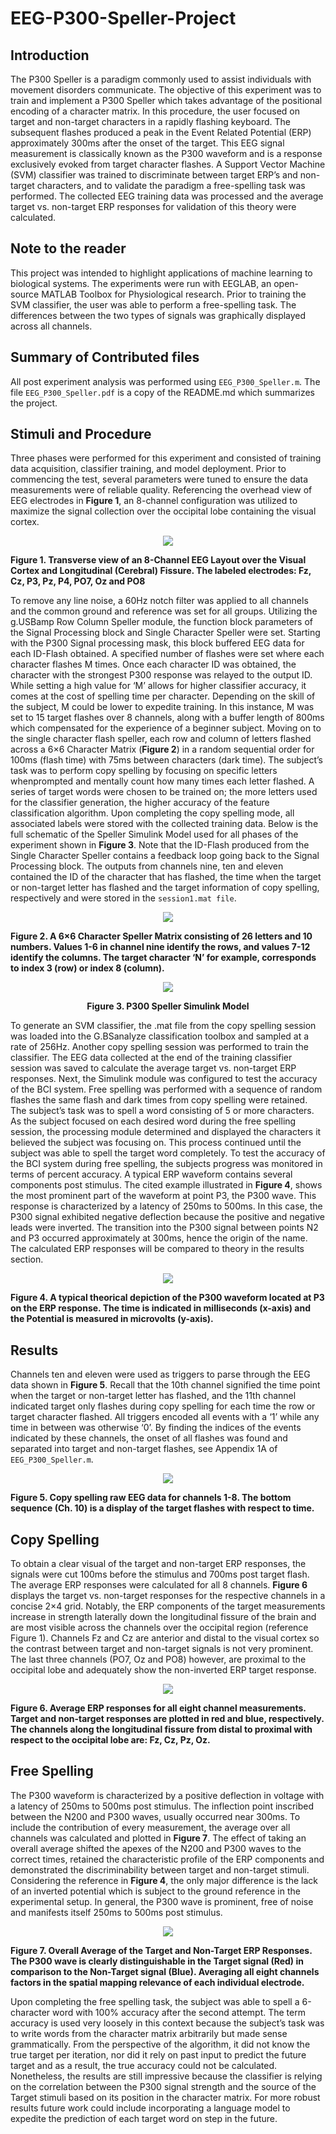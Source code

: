 # EEG-P300-Speller-Project

## Introduction
The P300 Speller is a paradigm commonly used to assist individuals with movement disorders communicate. The objective of this experiment was to train and implement a P300 Speller which takes advantage of the positional encoding of a character matrix. In this procedure, the user focused on target and non-target characters in a rapidly flashing keyboard. The subsequent flashes produced a peak in the Event Related Potential (ERP) approximately 300ms after the onset of the target. This EEG signal measurement is classically known as the P300 waveform and is a response exclusively evoked from target character flashes. A Support Vector Machine (SVM) classifier was trained to discriminate between target ERP’s and non-target characters, and to validate the paradigm a free-spelling task was performed. The collected EEG training data was processed and the average target vs. non-target ERP responses for validation of this theory were calculated.

## Note to the reader
This project was intended to highlight applications of machine learning to biological systems. The experiments were run with EEGLAB, an open-source MATLAB Toolbox for Physiological research. Prior to training the SVM classifier, the user was able to perform a free-spelling task. The differences between the two types of signals was graphically displayed across all channels. 

## Summary of Contributed files
All post experiment analysis was performed using `EEG_P300_Speller.m`. The file `EEG_P300_Speller.pdf` is a copy of the README.md which summarizes the project.

## Stimuli and Procedure
Three phases were performed for this experiment and consisted of training data acquisition, classifier training, and model deployment. Prior to commencing the test, several parameters were tuned to ensure the data measurements were of reliable quality. Referencing the overhead view of EEG electrodes in **Figure 1**, an 8-channel configuration was utilized to maximize the signal collection over the occipital lobe containing the visual cortex.

<p align="center">
  <img src="https://user-images.githubusercontent.com/25239215/120694772-94699880-c478-11eb-8832-4d858d3bef45.png">
</p>

<p><b> 
  Figure 1. Transverse view of an 8-Channel EEG Layout over the Visual Cortex and Longitudinal (Cerebral) Fissure. The labeled electrodes: Fz, Cz, P3, Pz, P4, PO7, Oz and PO8
  </b></p>

To remove any line noise, a 60Hz notch filter was applied to all channels and the common ground and reference was set for all groups. Utilizing the g.USBamp Row Column Speller module, the function block parameters of the Signal Processing block and Single Character Speller were set. Starting with the P300 Signal processing mask, this block buffered EEG data for each ID-Flash obtained. A specified number of flashes were set where each character flashes M times. Once each character ID was obtained, the character with the strongest P300 response was relayed to the output ID. While setting a high value for ‘M’ allows for higher classifier accuracy, it comes at the cost of spelling time per character. Depending on the skill of the subject, M could be lower to expedite training. In this instance, M was set to 15 target flashes over 8 channels, along with a buffer length of 800ms which compensated for the experience of a beginner subject. Moving on to the single character flash speller, each row and column of letters flashed across a 6×6 Character Matrix (**Figure 2**) in a random sequential order for 100ms (flash time) with 75ms between characters (dark time). The subject’s task was to perform copy spelling by focusing on specific letters whenprompted and mentally count how many times each letter flashed. A series of target words were chosen to be trained on; the more letters used for the classifier generation, the higher accuracy of the feature classification algorithm. Upon completing the copy spelling mode, all associated labels were stored with the collected training data. Below is the full schematic of the Speller Simulink Model used for all phases of the experiment shown in **Figure 3**. Note that the ID-Flash produced from the Single Character Speller contains a feedback loop going back to the Signal Processing block. The outputs from channels nine, ten and eleven contained the ID of the character that has flashed, the time when the target or non-target letter has flashed and the target information of copy spelling, respectively and were stored in the `session1.mat file`.

<p align="center">
  <img src="https://user-images.githubusercontent.com/25239215/120698480-1fe52880-c47d-11eb-8aaf-02bc113b96e9.png">
</p>

<p><b> Figure 2. A 6×6 Character Speller Matrix consisting of 26 letters and 10 numbers. Values 1-6 in channel nine identify the rows, and values 7-12 identify the columns. The target character ‘N’ for example, corresponds to index 3 (row) or index 8 (column). </b></p>

<p align="center">
  <img src="https://user-images.githubusercontent.com/25239215/120698666-59b62f00-c47d-11eb-8f8e-54d023081d34.png">
</p>

<p align="center"><b> 
  Figure 3. P300 Speller Simulink Model 
  </b></p>


To generate an SVM classifier, the .mat file from the copy spelling session was loaded into the G.BSanalyze classification toolbox and sampled at a rate of 256Hz. Another copy spelling session was performed to train the classifier. The EEG data collected at the end of the training classifier session was saved to calculate the average target vs. non-target ERP responses. Next, the Simulink module was configured to test the accuracy of the BCI system. Free spelling was performed with a sequence of random flashes the same flash and dark times from copy spelling were retained. The subject’s task was to spell a word consisting of 5 or more characters. As the subject focused on each desired word during the free spelling session, the processing module determined and displayed the characters it believed the subject was focusing on. This process continued until the
subject was able to spell the target word completely. To test the accuracy of the BCI system during free spelling, the subjects progress was monitored in terms of percent accuracy. A typical ERP waveform contains several components post stimulus. The cited example illustrated in **Figure 4**, shows the most prominent part of the waveform at point P3, the P300 wave. This response is characterized by a latency of 250ms to 500ms. In this case, the P300 signal exhibited negative deflection because the positive and negative leads were inverted. The transition into the P300 signal between points N2 and P3 occurred approximately at 300ms, hence the origin of the name. The calculated ERP responses will be compared to theory in the results section.

<p align="center">
  <img src="https://user-images.githubusercontent.com/25239215/120698705-68044b00-c47d-11eb-8225-cf215a1b1984.png">
</p>

<p><b>
Figure 4. A typical theorical depiction of the P300 waveform located at P3 on the ERP response. The time is indicated in milliseconds (x-axis) and the Potential is measured in microvolts (y-axis). 
  </b></p>

## Results
Channels ten and eleven were used as triggers to parse through the EEG data shown in **Figure 5**. Recall that the 10th channel signified the time point when the target or non-target letter has flashed, and the 11th channel indicated target only flashes during copy spelling for each time the row or target character flashed. All triggers encoded all events with a ‘1’ while any time in between was otherwise ‘0’. By finding the indices of the events indicated by these channels, the onset of all flashes was found and separated into target and non-target flashes, see Appendix 1A of `EEG_P300_Speller.m`.

<p align="center">
  <img src="https://user-images.githubusercontent.com/25239215/120698740-75213a00-c47d-11eb-9265-575dc4e1d8e2.png">
</p>

<p><b>
Figure 5. Copy spelling raw EEG data for channels 1-8. The bottom sequence (Ch. 10) is a display of the target flashes with respect to time. 
  </b></p>

## Copy Spelling
To obtain a clear visual of the target and non-target ERP responses, the signals were cut 100ms before the stimulus and 700ms post target flash. The average ERP responses were calculated for all 8 channels. **Figure 6** displays the target vs. non-target responses for the respective channels in a concise 2×4 grid. Notably, the ERP components of the target measurements increase in strength laterally down the longitudinal fissure of the brain and are most visible across the channels over the occipital region (reference Figure 1). Channels Fz and Cz are anterior and distal to the visual cortex so the contrast between target and non-target signals is not very prominent. The last three channels (PO7, Oz and PO8) however, are proximal to the occipital lobe and adequately show the non-inverted ERP target response.

<p align="center">
  <img src="https://user-images.githubusercontent.com/25239215/120698831-941fcc00-c47d-11eb-9337-9d2835857667.png">
</p>

<p><b>
Figure 6. Average ERP responses for all eight channel measurements. Target and non-target responses are plotted in red and blue, respectively. The channels along the longitudinal fissure from distal to proximal with respect to the occipital lobe are: Fz, Cz, Pz, Oz. 
</b></p>

## Free Spelling
The P300 waveform is characterized by a positive deflection in voltage with a latency of 250ms to 500ms post stimulus. The inflection point inscribed between the N200 and P300 waves, usually occurred near 300ms. To include the contribution of every measurement, the average over all channels was calculated and plotted in **Figure 7**. The effect of taking an overall average shifted the apexes of the N200 and P300 waves to the correct times, retained the characteristic profile of the ERP components and demonstrated the discriminability between target and non-target stimuli. Considering the reference in **Figure 4**, the only major difference is the lack of an inverted potential which is subject to the ground reference in the experimental setup. In general, the P300 wave is prominent, free of noise and manifests itself 250ms to 500ms post stimulus.

<p align="center">
  <img src="https://user-images.githubusercontent.com/25239215/120698867-a26de800-c47d-11eb-85c5-908b3892e3b6.png">
</p>

<p><b>
Figure 7. Overall Average of the Target and Non-Target ERP Responses. The P300 wave is clearly distinguishable in the Target signal (Red) in comparison to the Non-Target signal (Blue). Averaging all eight channels factors in the spatial mapping relevance of each individual electrode. 
</b></p>

Upon completing the free spelling task, the subject was able to spell a 6-character word with 100% accuracy after the second attempt. The term accuracy is used very loosely in this context because the subject’s task was to write words from the character matrix arbitrarily but made sense grammatically. From the perspective of the algorithm, it did not know the true target per iteration, nor did it rely on past input to predict the future target and as a result, the true accuracy could not be calculated. Nonetheless, the results are still impressive because the classifier is relying on the correlation between the P300 signal strength and the source of the Target stimuli based on its
position in the character matrix. For more robust results future work could include incorporating a language model to expedite the prediction of each target word on step in the future.
